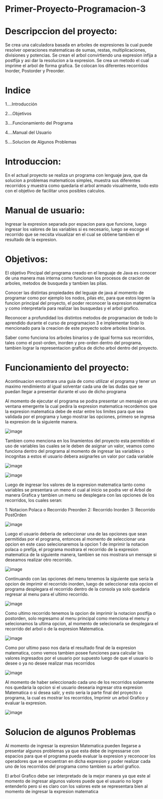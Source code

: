 # Primer-Proyecto-Programacion-3

# Descripccion del proyecto:

Se crea una calculadora basada en arboles de expresiones la cual puede resolver operaciones matematicas de sumas, restas, multiplicaciones, divisiones y potencias.
Se crean el arbol convirtiendo una expresion infija a postfija y asi dar la resolucion a la expresion. Se crea un metodo el cual imprime el arbol de forma grafica. Se colocan los diferentes recorridos Inorder, Postorder y Preorder.

# Indice


1....Introducción

2....Objetivos

3....Funcionamiento del Programa

4....Manual del Usuario

5....Solucion de Algunos Problemas

# Introduccion:

En el actual proyecto se realiza un programa con lenguaje java, que da solucion a problemas matematicos simples, muestra sus diferentes recorridos y muestra como quedaria el arbol armado visualmente, todo esto con el objetivo de facilitar unos posibles calculos.


# Manual de usuario:

Ingresar la expresion separada por espacion para que funcione, luego ingresar los valores de las variables si es necesario, luego se escoge el recorrido que se necsita visualizar en el cual se obtiene tambien el resultado de la expresion.

# Objetivos:


El objetivo Pincipal del programa creado en el lenguaje de Java es conocer de una manera mas interna como funcionan los procesos de cracion de arboles, metodos de busqueda y tambien las pilas.

Conocer las distintas propiedades del leguaje de java al momento de programar como por ejemplo los nodos, pilas etc, para que estos logren la funcion principal del proyecto, el poder reconocer la expresion matematica y como interpretarla para realizar las busquedas y el arbol grafico.

Reconocer a profundidad los distintos metodos de programacion de todo lo aprendido durante el curso de programacion 3 e implementar todo lo mencionado para la creacion de este proyecto sobre arboles binarios.

Saber como funciona los arboles binarios y de igual forma sus recorridos, tales como el post-orden, inorden y pre-orden dentro del programa, tambien lograr la representacion grafica de dicho arbol dentro del proyecto.


# Funcionamiento del proyecto:

Acontinuacion encontrara una guia de como utilizar el programa y tener un maximo rendimiento al igual solventar cada una de las dudas que se puedan llegar a presentar durante el uso de dicho programa

Al momento de ejecutar el programa se podra presentar un mensaje en una ventana emergente la cual pedira la expresion matematica recordemos que la expresion matematica debe de estar entre los limites para que sea validada por el programa y luego mostrar las opciones, primero se ingresa la expresion de la siguiente manera.

![image](https://user-images.githubusercontent.com/91577396/226752855-c66f02a5-4bf3-4701-bb95-bb1d42d4b5ae.png)


Tambien como menciona en los linamientos del proyecto esta permitido el uso de variables las cuales se le deben de asignar un valor, veamos como funciona dentro del programa al momento de ingresar las variables o incognitas a estos el usuario debera asignarles un valor por cada variable 

![image](https://user-images.githubusercontent.com/91577396/226753890-e1f008dc-bb38-4d21-9cf6-eb70e353a77b.png)


![image](https://user-images.githubusercontent.com/91577396/226752988-9ddcefe5-c43e-4992-a402-37c7395a4904.png)

Luego de ingresar los valores de la expresion matematica tanto como variables se presentara un meno el cual al inicio se podra ver el Arbol de manera Grafica y tambien un menu se desplegara con las opciones de los recorridos, los cuales seran:

1: Notacion Polaca o Recorrido Preorden
2: Recorrido Inorden
3: Recorrido PostOrden

![image](https://user-images.githubusercontent.com/91577396/226753993-9e13b75d-4172-41ec-8b06-a534046552a1.png)

Luego el usuario deberia de seleccionar una de las opciones que sean permitidas por el programa, entonces al momento de seleccionar una opcion en este caso selecionaremos la opcion 1 de imprimir la notacion polaca o prefija, el programa mostrara el recorrido de la expresion matematica de la siguiente manera, tambien se nos mostrara un mensaje si deseamos realizar otro recorrido.

![image](https://user-images.githubusercontent.com/91577396/226754511-e64abcc3-eea2-4e52-bcfc-24af43b1d312.png)

Continuando con las opciones del menu tenemos la siguiente que seria la opcion de imprimir el recorrido inorden, luego de seleccionar esta opcion el programa desplegara el recorrido dentro de la consola ya solo quedaria regresar al menu para el ultimo recorrido.

![image](https://user-images.githubusercontent.com/91577396/226754743-61237115-6519-46d6-b3c8-8a8154249d6d.png)

Como ultimo recorrido tenemos la opcion de imprimir la notacion postfija o postorden, solo regresamo al menu principal como menciona el menu y selecionamos la ultima opcion, al momento de selecionarla se desplegara el recorrido del arbol o de la expresion Matematica.

![image](https://user-images.githubusercontent.com/91577396/226755366-b6867928-6b7f-45db-a1a5-49bac0af1ad6.png)

Como por ultimo paso nos daria el resultado final de la expresion matematica, como vemos tambien posee funciones para calcular los valores ingresados por el usuario por supuesto luego de que el usuario lo desee o ya no desee realizar mas recorridos

![image](https://user-images.githubusercontent.com/91577396/226755639-242f79b7-4d8c-4f2e-a7de-b4c74ad5994c.png)

Al momento de haber seleccionado cada uno de los recorridos solamente nos quedaria la opcion si el usuario desearia ingresar otra expresion Matematica o si desea salir, y esto seria la parte final del proyecto o programa, la cual es mostrar los recorridos, Imprimir un arbol Grafico y evaluar la expresion.

![image](https://user-images.githubusercontent.com/91577396/226755884-2e269ab3-09aa-4f5e-9aab-07a2b7742bd9.png)

# Solucion de algunos Problemas 

Al momento de ingresar la expresion Matematica pueden llegarse a presentar algunos problemas ya que esta debe de ingressarse con espacios para que el programa pueda evaluar la expresion y reconocer los operadores que se encuentran en dicha expresion y poder realizar cada uno de los recorridos del programa como tambien su arbol grafico.

El arbol Grafico debe ser interpretado de la mejor manera ya que este al momento de ingresar algunos valores puede que el usuario no logre entenderlo pero si es claro con los valores este se representara bien al momento de ingresar la expresion matematica

